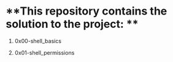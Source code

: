 # **This repository contains the solution to the project: **

1. 0x00-shell_basics


2. 0x01-shell_permissions
